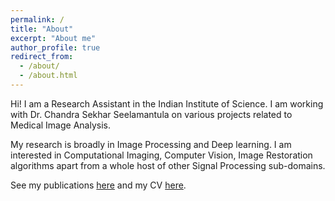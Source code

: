 ```yaml
---
permalink: /
title: "About"
excerpt: "About me"
author_profile: true
redirect_from: 
  - /about/
  - /about.html
---
```


Hi! I am a Research Assistant in the Indian Institute of Science. I am working with Dr. Chandra Sekhar Seelamantula on various projects related to Medical Image Analysis.

My research is broadly in Image Processing and Deep learning. I am interested in Computational Imaging, Computer Vision, Image Restoration algorithms apart from a whole host of other Signal Processing sub-domains. 


See my publications [here](https://adarshd19.github.io) and my CV [here](https://drive.google.com/file/d/1F6nfn86JMNSz4cUsKt0ydf_CeOQeltc_/view?usp=sharing).
<!-- (https://adarshd19.github.io/cv/). -->
<!-- https://adarshd19.github.io/publications/ -->